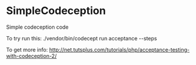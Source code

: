 SimpleCodeception
=================

Simple codeception code

To try run this: ./vendor/bin/codecept run acceptance --steps

To get more info: http://net.tutsplus.com/tutorials/php/acceptance-testing-with-codeception-2/
